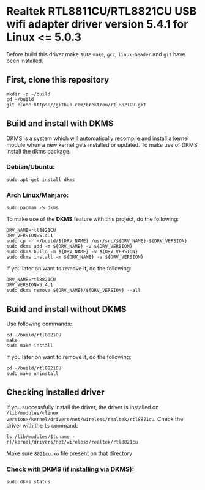 # Realtek RTL8811CU/RTL8821CU USB wifi adapter driver version 5.4.1 for Linux <= 5.0.3

Before build this driver make sure `make`, `gcc`, `linux-header` and `git` have been installed.

## First, clone this repository
```
mkdir -p ~/build
cd ~/build
git clone https://github.com/brektrou/rtl8821CU.git
```
## Build and install with DKMS

DKMS is a system which will automatically recompile and install a kernel module when a new kernel gets installed or updated. To make use of DKMS, install the dkms package.

### Debian/Ubuntu:
```
sudo apt-get install dkms
```
### Arch Linux/Manjaro:
```
sudo pacman -S dkms
```
To make use of the **DKMS** feature with this project, do the following:
```
DRV_NAME=rtl8821CU
DRV_VERSION=5.4.1
sudo cp -r ~/build/${DRV_NAME} /usr/src/${DRV_NAME}-${DRV_VERSION}
sudo dkms add -m ${DRV_NAME} -v ${DRV_VERSION}
sudo dkms build -m ${DRV_NAME} -v ${DRV_VERSION}
sudo dkms install -m ${DRV_NAME} -v ${DRV_VERSION}
```
If you later on want to remove it, do the following:
```
DRV_NAME=rtl8821CU
DRV_VERSION=5.4.1
sudo dkms remove ${DRV_NAME}/${DRV_VERSION} --all
```
## Build and install without DKMS
Use following commands:
```
cd ~/build/rtl8821CU
make
sudo make install
```
If you later on want to remove it, do the following:
```
cd ~/build/rtl8821CU
sudo make uninstall
```
## Checking installed driver
If you successfully install the driver, the driver is installed on `/lib/modules/<linux version>/kernel/drivers/net/wireless/realtek/rtl8821cu`. Check the driver with the `ls` command:
```
ls /lib/modules/$(uname -r)/kernel/drivers/net/wireless/realtek/rtl8821cu
```
Make sure `8821cu.ko` file present on that directory

### Check with **DKMS** (if installing via **DKMS**):

``
sudo dkms status
``
